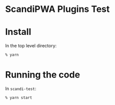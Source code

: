 ScandiPWA Plugins Test
======================

# Install

In the top level directory:

```sh
% yarn
```

# Running the code

In `scandi-test`:

```sh
% yarn start
```
